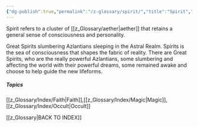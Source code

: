 ```yaml
---
{"dg-publish":true,"permalink":"/z-glossary/spirit/","title":"Spirit","hide":true,"dgShowInlineTitle":true,"noteIcon":""}
---
```


Spirit refers to a cluster of [[z_Glossary/aether\|aether]] that retains a general sense of consciousness and personality. 

Great Spirits slumbering Azlantians sleeping in the Astral Realm. Spirits is the sea of consciousness that shapes the fabric of reality. There are Great Spirits, who are the really powerful Azlantians, some slumbering and affecting the world with their powerful dreams, some remained awake and choose to help guide the new lifeforms.

##### Topics
[[z_Glossary/Index/Faith\|Faith]],[[z_Glossary/Index/Magic\|Magic]],[[z_Glossary/Index/Occult\|Occult]]


[[z_Glossary\|BACK TO INDEX]]